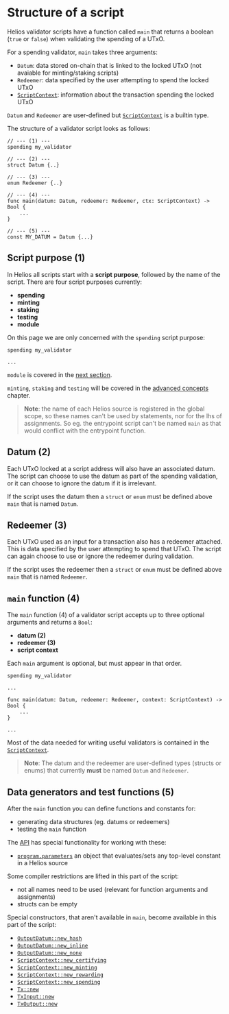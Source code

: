 # Structure of a script

Helios validator scripts have a function called `main` that returns a boolean (`true`  or `false`) when validating the spending of a UTxO. 

For a spending validator, `main` takes three arguments:

- `Datum`: data stored on-chain that is linked to the locked UTxO (not avaiable for minting/staking scripts)
- `Redeemer`: data specified by the user attempting to spend the locked UTxO
- [`ScriptContext`](./builtins/scriptcontext.md): information about the transaction spending the locked UTxO

`Datum` and `Redeemer` are user-defined but [`ScriptContext`](./builtins/scriptcontext.md) is a builtin type.

The structure of a validator script looks as follows:

```helios
// --- (1) ---
spending my_validator       

// --- (2) ---
struct Datum {..}           

// --- (3) ---
enum Redeemer {..}          
                            
// --- (4) ---
func main(datum: Datum, redeemer: Redeemer, ctx: ScriptContext) -> Bool {
    ...                  
}

// --- (5) ---
const MY_DATUM = Datum {...}
```

## Script purpose (1)

In Helios all scripts start with a  **script purpose**, followed by the name of the script. There are four script purposes currently:
  - **spending**
  - **minting**
  - **staking**
  - **testing**
  - **module**

On this page we are only concerned with the `spending` script purpose:

```helios
spending my_validator

...
```

`module` is covered in the [next section](./modules.md).

`minting`, `staking` and `testing` will be covered in the [advanced concepts](./advanced-concepts/index.md) chapter.

> **Note**: the name of each Helios source is registered in the global scope, so these names can't be used by statements, nor for the lhs of assignments. So eg. the entrypoint script can't be named `main` as that would conflict with the entrypoint function.

## Datum (2)

Each UTxO locked at a script address will also have an associated datum. The script can choose to use the datum as part of the spending validation, or it can choose to ignore the datum if it is irrelevant.

If the script uses the datum then a `struct` or `enum` must be defined above `main` that is named `Datum`.

## Redeemer (3)

Each UTxO used as an input for a transaction also has a redeemer attached. This is data specified by the user attempting to spend that UTxO. The script can again choose to use or ignore the redeemer during validation.

If the script uses the redeemer then a `struct` or `enum` must be defined above `main` that is named `Redeemer`.

## `main` function (4)

The `main` function (4) of a validator script accepts up to three optional arguments and returns a `Bool`:
  - **datum (2)**
  - **redeemer (3)**
  - **script context**

Each `main` argument is optional, but must appear in that order.

```helios
spending my_validator

...

func main(datum: Datum, redeemer: Redeemer, context: ScriptContext) -> Bool {
    ...
}

...
```

Most of the data needed for writing useful validators is contained in the [`ScriptContext`](./builtins/scriptcontext.md).

>**Note**: The datum and the redeemer are user-defined types (structs or enums) that currently **must** be named `Datum` and `Redeemer`.

## Data generators and test functions (5)

After the `main` function you can define functions and constants for:
* generating data structures (eg. datums or redeemers)
* testing the `main` function

The [API](../api/index.md) has special functionality for working with these:
* [`program.parameters`](../api/reference/program.md#parameters) an object that evaluates/sets any top-level constant in a Helios source

Some compiler restrictions are lifted in this part of the script:
  * not all names need to be used (relevant for function arguments and assignments)
  * structs can be empty

Special constructors, that aren't available in `main`, become available in this part of the script:
* [`OutputDatum::new_hash`](./builtins/outputdatum.md#new_hash)
* [`OutputDatum::new_inline`](./builtins/outputdatum.md#new_inline)
* [`OutputDatum::new_none`](./builtins/outputdatum.md#new_none)
* [`ScriptContext::new_certifying`](./builtins/scriptcontext.md#new_certifying)
* [`ScriptContext::new_minting`](./builtins/scriptcontext.md#new_minting)
* [`ScriptContext::new_rewarding`](./builtins/scriptcontext.md#new_rewarding)
* [`ScriptContext::new_spending`](./builtins/scriptcontext.md#new_spending)
* [`Tx::new`](./builtins/tx.md#new)
* [`TxInput::new`](./builtins/txinput.md#new)
* [`TxOutput::new`](./builtins/txoutput.md#new)